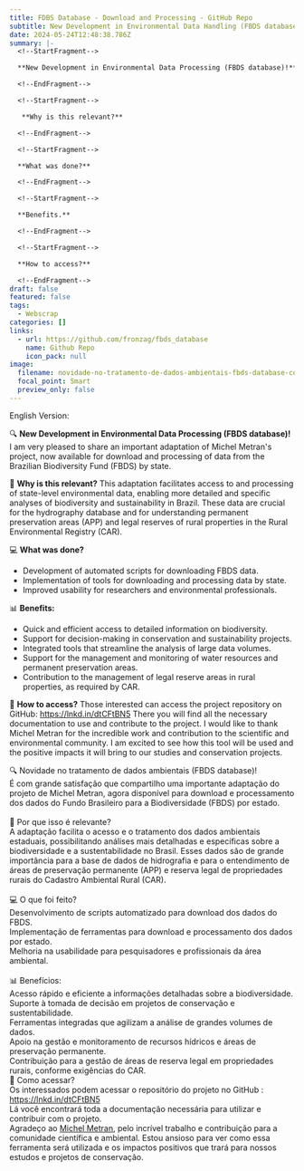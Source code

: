 ```yaml
---
title: FDBS Database - Download and Processing - GitHub Repo
subtitle: New Development in Environmental Data Handling (FBDS database)!
date: 2024-05-24T12:48:38.786Z
summary: |-
  <!--StartFragment-->

  **New Development in Environmental Data Processing (FBDS database)!**

  <!--EndFragment-->

  <!--StartFragment-->

   **Why is this relevant?** 

  <!--EndFragment-->

  <!--StartFragment-->

  **What was done?**

  <!--EndFragment-->

  <!--StartFragment-->

  **Benefits.**

  <!--EndFragment-->

  <!--StartFragment-->

  **How to access?**

  <!--EndFragment-->
draft: false
featured: false
tags:
  - Webscrap
categories: []
links:
  - url: https://github.com/fronzag/fbds_database
    name: Github Repo
    icon_pack: null
image:
  filename: novidade-no-tratamento-de-dados-ambientais-fbds-database-com-grande-satisfao-que-compartil.jpeg
  focal_point: Smart
  preview_only: false
---
```

E﻿nglish Version: 

<!--StartFragment-->

🔍 **New Development in Environmental Data Processing (FBDS database)!** I am very pleased to share an important adaptation of Michel Metran's project, now available for download and processing of data from the Brazilian Biodiversity Fund (FBDS) by state.

🌱 **Why is this relevant?** This adaptation facilitates access to and processing of state-level environmental data, enabling more detailed and specific analyses of biodiversity and sustainability in Brazil. These data are crucial for the hydrography database and for understanding permanent preservation areas (APP) and legal reserves of rural properties in the Rural Environmental Registry (CAR).

💻 **What was done?**

* Development of automated scripts for downloading FBDS data.
* Implementation of tools for downloading and processing data by state.
* Improved usability for researchers and environmental professionals.

📊 **Benefits:**

* Quick and efficient access to detailed information on biodiversity.
* Support for decision-making in conservation and sustainability projects.
* Integrated tools that streamline the analysis of large data volumes.
* Support for the management and monitoring of water resources and permanent preservation areas.
* Contribution to the management of legal reserve areas in rural properties, as required by CAR.

🔗 **How to access?** Those interested can access the project repository on GitHub: <https://lnkd.in/dtCFtBN5> There you will find all the necessary documentation to use and contribute to the project. I would like to thank Michel Metran for the incredible work and contribution to the scientific and environmental community. I am excited to see how this tool will be used and the positive impacts it will bring to our studies and conservation projects.

<!--EndFragment-->

<!--StartFragment-->

🔍 Novidade no tratamento de dados ambientais (FBDS database)!\
É com grande satisfação que compartilho uma importante adaptação do projeto de Michel Metran, agora disponível para download e processamento dos dados do Fundo Brasileiro para a Biodiversidade (FBDS) por estado.\
\
🌱 Por que isso é relevante?\
A adaptação facilita o acesso e o tratamento dos dados ambientais estaduais, possibilitando análises mais detalhadas e específicas sobre a biodiversidade e a sustentabilidade no Brasil. Esses dados são de grande importância para a base de dados de hidrografia e para o entendimento de áreas de preservação permanente (APP) e reserva legal de propriedades rurais do Cadastro Ambiental Rural (CAR).\
\
💻 O que foi feito?\
Desenvolvimento de scripts automatizado para download dos dados do FBDS.\
Implementação de ferramentas para download e processamento dos dados por estado.\
Melhoria na usabilidade para pesquisadores e profissionais da área ambiental.\
\
📊 Benefícios:\
Acesso rápido e eficiente a informações detalhadas sobre a biodiversidade.\
Suporte à tomada de decisão em projetos de conservação e sustentabilidade.\
Ferramentas integradas que agilizam a análise de grandes volumes de dados.\
Apoio na gestão e monitoramento de recursos hídricos e áreas de preservação permanente.\
Contribuição para a gestão de áreas de reserva legal em propriedades rurais, conforme exigências do CAR.\
🔗 Como acessar?\
Os interessados podem acessar o repositório do projeto no GitHub : <https://lnkd.in/dtCFtBN5>\
Lá você encontrará toda a documentação necessária para utilizar e contribuir com o projeto.\
Agradeço ao [](https://www.linkedin.com/in/ACoAAAkFwbwBvr9ThQ5ScGSBA_j44HQqFfQ34Hw)[Michel Metran](https://www.linkedin.com/in/michelmetran/), pelo incrível trabalho e contribuição para a comunidade científica e ambiental. Estou ansioso para ver como essa ferramenta será utilizada e os impactos positivos que trará para nossos estudos e projetos de conservação.

<!--EndFragment-->